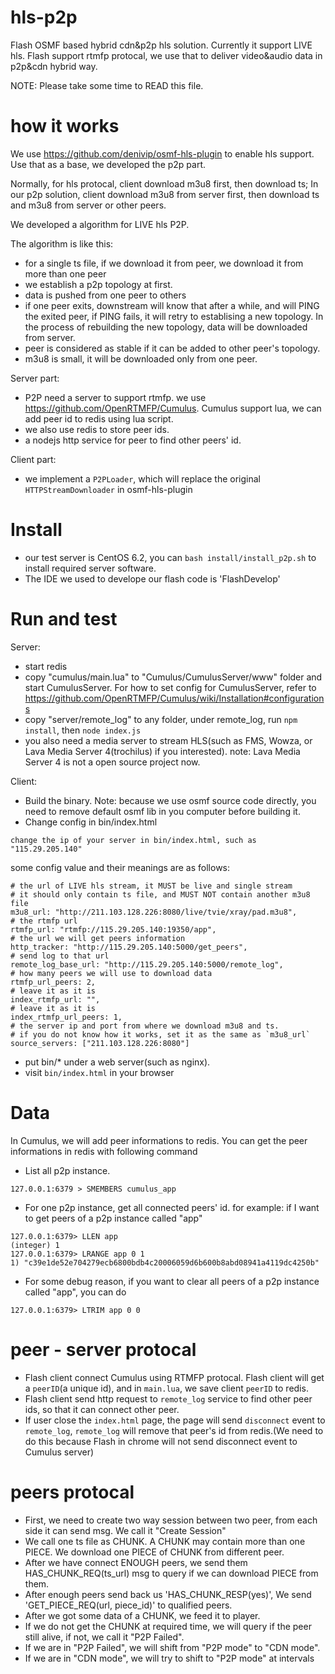 # hls-p2p
Flash OSMF based hybrid cdn&amp;p2p hls solution. Currently it support LIVE hls. 
Flash support rtmfp protocal, we use that to deliver video&audio data in p2p&cdn hybrid way.

NOTE: Please take some time to READ this file.

# how it works
We use https://github.com/denivip/osmf-hls-plugin to enable hls support. Use that as a base, we developed the p2p part.

Normally, for hls protocal, client download m3u8 first, then download ts; In our p2p solution, client download m3u8 from
server first, then download ts and m3u8 from server or other peers.

We developed a algorithm for LIVE hls P2P.

The algorithm is like this:
* for a single ts file, if we download it from peer, we download it from more than one peer
* we establish a p2p topology at first.
* data is pushed from one peer to others
* if one peer exits, downstream will know that after a while, and will PING the exited peer, 
  if PING fails, it will retry to establising a new topology. In the process of rebuilding the
  new topology, data will be downloaded from server.
* peer is considered as stable if it can be added to other peer's topology.
* m3u8 is small, it will be downloaded only from one peer.

Server part:
  * P2P need a server to support rtmfp. we use https://github.com/OpenRTMFP/Cumulus.
    Cumulus support lua, we can add peer id to redis using lua script.
  * we also use redis to store peer ids.
  * a nodejs http service for peer to find other peers' id.

Client part:
  * we implement a `P2PLoader`, which will replace the original `HTTPStreamDownloader` in osmf-hls-plugin

# Install
  * our test server is CentOS 6.2, you can `bash install/install_p2p.sh` to install required server software.
  * The IDE we used to develope our flash code is 'FlashDevelop'

# Run and test
Server:
  * start redis
  * copy "cumulus/main.lua" to "Cumulus/CumulusServer/www" folder and start CumulusServer.
    For how to set config for CumulusServer, refer to https://github.com/OpenRTMFP/Cumulus/wiki/Installation#configurations
  * copy "server/remote_log" to any folder, under remote_log, run `npm install`, then `node index.js`
  * you also need a media server to stream HLS(such as FMS, Wowza, or Lava Media Server 4(trochilus) if you interested).
    note: Lava Media Server 4 is not a open source project now.

Client:
  * Build the binary. Note: because we use osmf source code directly, you need to remove default osmf lib in you computer
    before building it.
  * Change config in bin/index.html
  ```
  change the ip of your server in bin/index.html, such as "115.29.205.140"
  ```
  some config value and their meanings are as follows:
  ```
  # the url of LIVE hls stream, it MUST be live and single stream
  # it should only contain ts file, and MUST NOT contain another m3u8 file
  m3u8_url: "http://211.103.128.226:8080/live/tvie/xray/pad.m3u8",
  # the rtmfp url
  rtmfp_url: "rtmfp://115.29.205.140:19350/app",
  # the url we will get peers information
  http_tracker: "http://115.29.205.140:5000/get_peers",
  # send log to that url
  remote_log_base_url: "http://115.29.205.140:5000/remote_log",
  # how many peers we will use to download data
  rtmfp_url_peers: 2,
  # leave it as it is
  index_rtmfp_url: "",
  # leave it as it is
  index_rtmfp_url_peers: 1,
  # the server ip and port from where we download m3u8 and ts.
  # if you do not know how it works, set it as the same as `m3u8_url`
  source_servers: ["211.103.128.226:8080"]
  ```
 
  * put bin/* under a web server(such as nginx).
  * visit `bin/index.html` in your browser

# Data
In Cumulus, we will add peer informations to redis.
You can get the peer informations in redis with following command

* List all p2p instance.
```
127.0.0.1:6379 > SMEMBERS cumulus_app
```

* For one p2p instance, get all connected peers' id. for example: if I want to get peers of a p2p instance called "app"
```
127.0.0.1:6379> LLEN app
(integer) 1
127.0.0.1:6379> LRANGE app 0 1
1) "c39e1de52e704279ecb6800bdb4c20006059d6b600b8abd08941a4119dc4250b"
```

* For some debug reason, if you want to clear all peers of a p2p instance called "app", you can do
```
127.0.0.1:6379> LTRIM app 0 0
```

# peer - server protocal
* Flash client connect Cumulus using RTMFP protocal. Flash client will get a `peerID`(a unique id), and in `main.lua`,
  we save client `peerID` to redis.
* Flash client send http request to `remote_log` service to find other peer ids, so that it can connect other peer.
* If user close the `index.html` page, the page will send `disconnect` event to `remote_log`, `remote_log` will remove that
  peer's id from redis.(We need to do this because Flash in chrome will not send disconnect event to Cumulus server)

# peers protocal
* First, we need to create two way session between two peer, from each side it can send msg. We call it "Create Session"
* We call one ts file as CHUNK. A CHUNK may contain more than one PIECE. We download one PIECE of CHUNK from different peer.
* After we have connect ENOUGH peers, we send them HAS_CHUNK_REQ(ts_url) msg to query if we can download PIECE from them.
* After enough peers send back us 'HAS_CHUNK_RESP(yes)', We send 'GET_PIECE_REQ(url, piece_id)' to qualified peers.
* After we got some data of a CHUNK, we feed it to player.
* If we do not get the CHUNK at required time, we will query if the peer still alive, if not, we call it "P2P Failed".
* If we are in "P2P Failed", we will shift from "P2P mode" to "CDN mode".
* If we are in "CDN mode", we will try to shift to "P2P mode" at intervals
